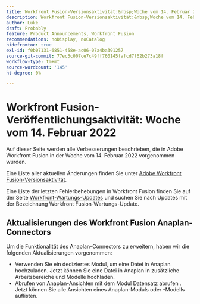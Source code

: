 ```yaml
---
title: Workfront Fusion-Versionsaktivität:&nbsp;Woche vom 14. Februar 2022
description: Workfront Fusion-Versionsaktivität:&nbsp;Woche vom 14. Februar 2022
author: Luke
draft: Probably
feature: Product Announcements, Workfront Fusion
recommendations: noDisplay, noCatalog
hidefromtoc: true
exl-id: f0b07131-6851-458e-ac06-07a4ba391257
source-git-commit: 77ec3c007ce7c49ff760145fafcd7f62b273a18f
workflow-type: tm+mt
source-wordcount: '145'
ht-degree: 0%

---
```


# Workfront Fusion-Veröffentlichungsaktivität: Woche vom 14. Februar 2022

Auf dieser Seite werden alle Verbesserungen beschrieben, die in Adobe Workfront Fusion in der Woche vom 14. Februar 2022 vorgenommen wurden.

Eine Liste aller aktuellen Änderungen finden Sie unter [Adobe Workfront Fusion-Versionsaktivität](/help/workfront-fusion/fusion-product-releases/fusion-release-activity.md).

Eine Liste der letzten Fehlerbehebungen in Workfront Fusion finden Sie auf der Seite [Workfront-Wartungs-Updates](https://experienceleague.adobe.com/docs/workfront-known-issues/releases/current-updates.html) und suchen Sie nach Updates mit der Bezeichnung Workfront Fusion-Wartungs-Update.

## Aktualisierungen des Workfront Fusion Anaplan-Connectors

Um die Funktionalität des Anaplan-Connectors zu erweitern, haben wir die folgenden Aktualisierungen vorgenommen:

* Verwenden Sie ein dediziertes Modul, um eine Datei in Anaplan hochzuladen. Jetzt können Sie eine Datei in Anaplan in zusätzliche Arbeitsbereiche und Modelle hochladen.
* Abrufen von Anaplan-Ansichten mit dem Modul Datensatz abrufen . Jetzt können Sie alle Ansichten eines Anaplan-Moduls oder -Modells auflisten.
